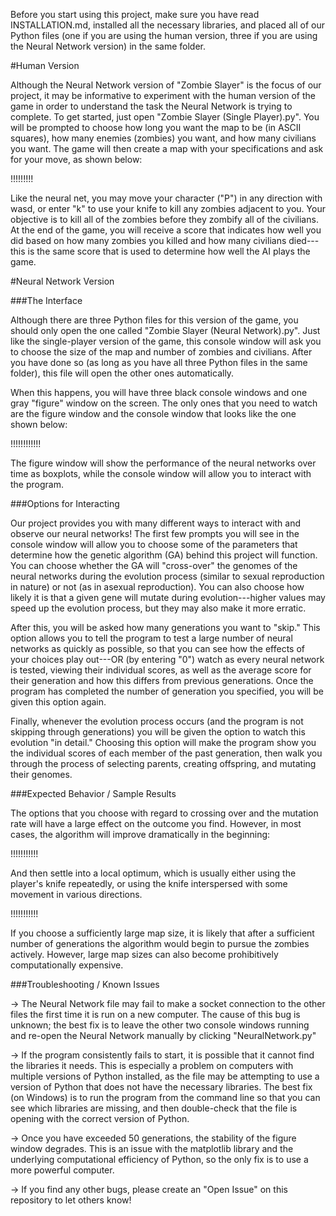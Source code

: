 Before you start using this project, make sure you have read INSTALLATION.md, installed all the necessary libraries, and placed all of our Python files (one if you are using the human version, three if you are using the Neural Network version) in the same folder.

#Human Version

Although the Neural Network version of "Zombie Slayer" is the focus of our project, it may be informative to experiment with the human version of the game in order to understand the task the Neural Network is trying to complete. To get started, just open "Zombie Slayer (Single Player).py". You will be prompted to choose how long you want the map to be (in ASCII squares), how many enemies (zombies) you want, and how many civilians you want. The game will then create a map with your specifications and ask for your move, as shown below:

!!!!!!!!!

Like the neural net, you may move your character ("P") in any direction with wasd, or enter "k" to use your knife to kill any zombies adjacent to you. Your objective is to kill all of the zombies before they zombify all of the civilians. At the end of the game, you will receive a score that indicates how well you did based on how many zombies you killed and how many civilians died---this is the same score that is used to determine how well the AI plays the game.

#Neural Network Version

###The Interface

Although there are three Python files for this version of the game, you should only open the one called "Zombie Slayer (Neural Network).py". Just like the single-player version of the game, this console window will ask you to choose the size of the map and number of zombies and civilians. After you have done so (as long as you have all three Python files in the same folder), this file will open the other ones automatically.

When this happens, you will have three black console windows and one gray "figure" window on the screen. The only ones that you need to watch are the figure window and the console window that looks like the one shown below:

!!!!!!!!!!!!

The figure window will show the performance of the neural networks over time as boxplots, while the console window will allow you to interact with the program.

###Options for Interacting

Our project provides you with many different ways to interact with and observe our neural networks! The first few prompts you will see in the console window will allow you to choose some of the parameters that determine how the genetic algorithm (GA) behind this project will function. You can choose whether the GA will "cross-over" the genomes of the neural networks during the evolution process (similar to sexual reproduction in nature) or not (as in asexual reproduction). You can also choose how likely it is that a given gene will mutate during evolution---higher values may speed up the evolution process, but they may also make it more erratic.

After this, you will be asked how many generations you want to "skip." This option allows you to tell the program to test a large number of neural networks as quickly as possible, so that you can see how the effects of your choices play out---OR (by entering "0") watch as every neural network is tested, viewing their individual scores, as well as the average score for their generation and how this differs from previous generations. Once the program has completed the number of generation you specified, you will be given this option again.

Finally, whenever the evolution process occurs (and the program is not skipping through generations) you will be given the option to watch this evolution "in detail." Choosing this option will make the program show you the individual scores of each member of the past generation, then walk you through the process of selecting parents, creating offspring, and mutating their genomes.

###Expected Behavior / Sample Results

The options that you choose with regard to crossing over and the mutation rate will have a large effect on the outcome you find. However, in most cases, the algorithm will improve dramatically in the beginning:

!!!!!!!!!!!

And then settle into a local optimum, which is usually either using the player's knife repeatedly, or using the knife interspersed with some movement in various directions. 

!!!!!!!!!!!

If you choose a sufficiently large map size, it is likely that after a sufficient number of generations the algorithm would begin to pursue the zombies actively. However, large map sizes can also become prohibitively computationally expensive.


###Troubleshooting / Known Issues

-> The Neural Network file may fail to make a socket connection to the other files the first time it is run on a new computer. The cause of this bug is unknown; the best fix is to leave the other two console windows running and re-open the Neural Network manually by clicking "NeuralNetwork.py"

-> If the program consistently fails to start, it is possible that it cannot find the libraries it needs. This is especially a problem on computers with multiple versions of Python installed, as the file may be attempting to use a version of Python that does not have the necessary libraries. The best fix (on Windows) is to run the program from the command line so that you can see which libraries are missing, and then double-check that the file is opening with the correct version of Python.

-> Once you have exceeded 50 generations, the stability of the figure window degrades. This is an issue with the matplotlib library and the underlying computational efficiency of Python, so the only fix is to use a more powerful computer.

-> If you find any other bugs, please create an "Open Issue" on this repository to let others know!
